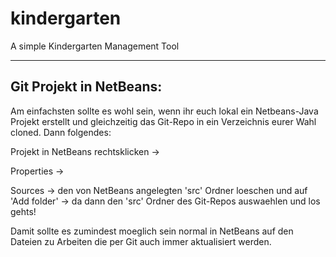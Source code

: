 kindergarten
============

A simple Kindergarten Management Tool

-------------------------
Git Projekt in NetBeans:
-------------------------
Am einfachsten sollte es wohl sein, wenn ihr euch lokal ein Netbeans-Java Projekt erstellt und gleichzeitig das Git-Repo in ein Verzeichnis eurer Wahl cloned.
Dann folgendes:

Projekt in NetBeans rechtsklicken ->

Properties ->

Sources -> den von NetBeans angelegten 'src' Ordner loeschen und auf 'Add folder' -> da dann den 'src' Ordner des Git-Repos auswaehlen und los gehts!

Damit sollte es zumindest moeglich sein normal in NetBeans auf den Dateien zu Arbeiten die per Git auch immer aktualisiert werden.

